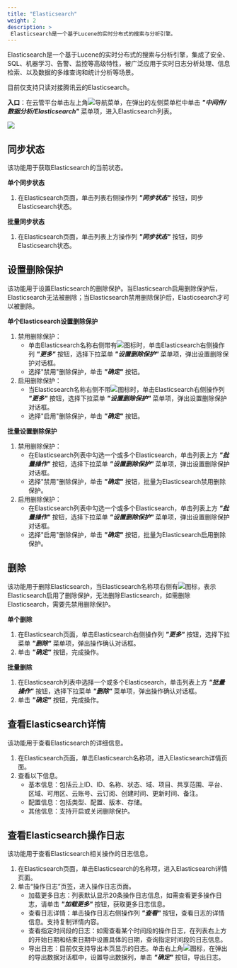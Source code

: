 ```yaml
---
title: "Elasticsearch"
weight: 2
description: >
 Elasticsearch是一个基于Lucene的实时分布式的搜索与分析引擎。
---
```


Elasticsearch是一个基于Lucene的实时分布式的搜索与分析引擎，集成了安全、SQL、机器学习、告警、监控等高级特性，被广泛应用于实时日志分析处理、信息检索、以及数据的多维查询和统计分析等场景。

目前仅支持只读对接腾讯云的Elasticsearch。

**入口**：在云管平台单击左上角![](../../images/intro/nav.png)导航菜单，在弹出的左侧菜单栏中单击 **_"中间件/数据分析/Elasticsearch"_** 菜单项，进入Elasticsearch列表。

![](../../images/middleware/elasticsearch.png)


## 同步状态

该功能用于获取Elasticsearch的当前状态。

**单个同步状态**

1. 在Elasticsearch页面，单击列表右侧操作列 **_"同步状态"_** 按钮，同步Elasticsearch状态。

**批量同步状态**

1. 在Elasticsearch页面，单击列表上方操作列 **_"同步状态"_** 按钮，同步Elasticsearch状态。

## 设置删除保护

该功能用于设置Elasticsearch的删除保护。当Elasticsearch启用删除保护后，Elasticsearch无法被删除；当Elasticsearch禁用删除保护后，Elasticsearch才可以被删除。

**单个Elasticsearch设置删除保护**

1. 禁用删除保护：
    - 单击Elasticsearch名称右侧带有![](../../images/computing/delprotect1.png)图标时，单击Elasticsearch右侧操作列 **_"更多"_** 按钮，选择下拉菜单 **_"设置删除保护"_** 菜单项，弹出设置删除保护对话框。
    - 选择"禁用"删除保护，单击 **_"确定"_** 按钮。
2. 启用删除保护：
    - 当Elasticsearch名称右侧不带![](../../images/computing/delprotect1.png)图标时，单击Elasticsearch右侧操作列 **_"更多"_** 按钮，选择下拉菜单 **_"设置删除保护"_** 菜单项，弹出设置删除保护对话框。
    - 选择"启用"删除保护，单击 **_"确定"_** 按钮。

**批量设置删除保护**

1. 禁用删除保护：
    - 在Elasticsearch列表中勾选一个或多个Elasticsearch，单击列表上方 **_"批量操作"_** 按钮，选择下拉菜单 **_"设置删除保护"_** 菜单项，弹出设置删除保护对话框。
    - 选择"禁用"删除保护，单击 **_"确定"_** 按钮，批量为Elasticsearch禁用删除保护。
2. 启用删除保护：
    - 在Elasticsearch列表中勾选一个或多个Elasticsearch，单击列表上方 **_"批量操作"_** 按钮，选择下拉菜单 **_"设置删除保护"_** 菜单项，弹出设置删除保护对话框。
    - 选择"启用"删除保护，单击 **_"确定"_** 按钮，批量为Elasticsearch启用删除保护。

## 删除

该功能用于删除Elasticsearch，当Elasticsearch名称项右侧有![](../../images/computing/delprotect1.png)图标，表示Elasticsearch启用了删除保护，无法删除Elasticsearch，如需删除Elasticsearch，需要先禁用删除保护。

**单个删除**

1. 在Elasticsearch页面，单击Elasticsearch右侧操作列 **_"更多"_** 按钮，选择下拉菜单 **_"删除"_** 菜单项，弹出操作确认对话框。
2. 单击 **_"确定"_** 按钮，完成操作。

**批量删除**

1. 在Elasticsearch列表中选择一个或多个Elasticsearch，单击列表上方 **_"批量操作"_** 按钮，选择下拉菜单 **_"删除"_** 菜单项，弹出操作确认对话框。
2. 单击 **_"确定"_** 按钮，完成操作。

## 查看Elasticsearch详情

该功能用于查看Elasticsearch的详细信息。

1. 在Elasticsearch页面，单击Elasticsearch名称项，进入Elasticsearch详情页面。
2. 查看以下信息。
    - 基本信息：包括云上ID、ID、名称、状态、域、项目、共享范围、平台、区域、可用区、云账号、云订阅、创建时间、更新时间、备注。
    - 配置信息：包括类型、配置、版本、存储。
    - 其他信息：支持开启或关闭删除保护。

## 查看Elasticsearch操作日志

该功能用于查看Elasticsearch相关操作的日志信息。

1. 在Elasticsearch页面，单击Elasticsearch的名称项，进入Elasticsearch详情页面。
2. 单击“操作日志”页签，进入操作日志页面。
    - 加载更多日志：列表默认显示20条操作日志信息，如需查看更多操作日志，请单击 **_"加载更多"_** 按钮，获取更多日志信息。
    - 查看日志详情：单击操作日志右侧操作列 **_"查看"_** 按钮，查看日志的详情信息。支持复制详情内容。
    - 查看指定时间段的日志：如需查看某个时间段的操作日志，在列表右上方的开始日期和结束日期中设置具体的日期，查询指定时间段的日志信息。
    - 导出日志：目前仅支持导出本页显示的日志。单击右上角![](../../images/system/download.png)图标，在弹出的导出数据对话框中，设置导出数据列，单击 **_"确定"_** 按钮，导出日志。
